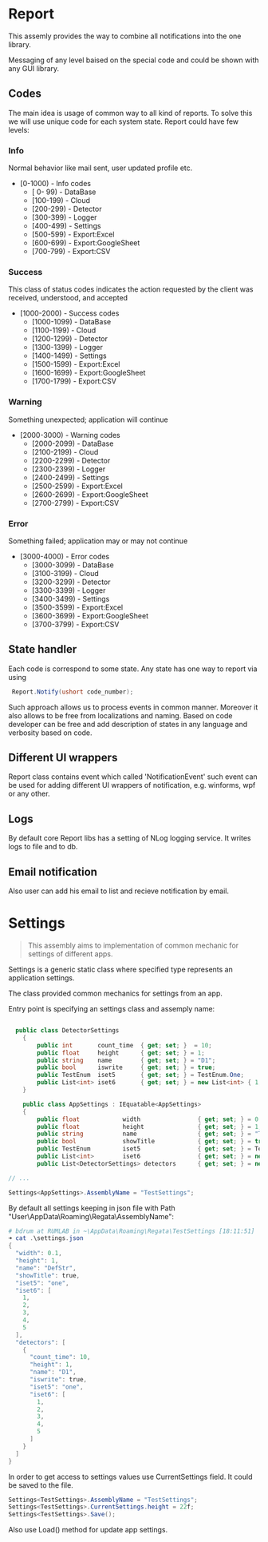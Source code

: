﻿# Report

This assemly provides the way to combine all notifications into the one library.

Messaging of any level baised on the special code and could be shown with any GUI library.


## Codes

The main idea is usage of common way to all kind of reports.
To solve this we will use unique code for each system state.
Report could have few levels:

### Info 

Normal behavior like mail sent, user updated profile etc.
 
- [0-1000)  - Info codes
  - [  0- 99) - DataBase          
  - [100-199) - Cloud             
  - [200-299) - Detector          
  - [300-399) - Logger            
  - [400-499) - Settings          
  - [500-599) - Export:Excel      
  - [600-699) - Export:GoogleSheet
  - [700-799) - Export:CSV        

### Success

This class of status codes indicates the action requested by the client was received, understood, and accepted

- [1000-2000) - Success codes
   - [1000-1099) - DataBase           
   - [1100-1199) - Cloud              
   - [1200-1299) - Detector           
   - [1300-1399) - Logger             
   - [1400-1499) - Settings           
   - [1500-1599) - Export:Excel       
   - [1600-1699) - Export:GoogleSheet 
   - [1700-1799) - Export:CSV         

### Warning

Something unexpected; application will continue

- [2000-3000) - Warning codes
    - [2000-2099) - DataBase          
    - [2100-2199) - Cloud             
    - [2200-2299) - Detector          
    - [2300-2399) - Logger            
    - [2400-2499) - Settings          
    - [2500-2599) - Export:Excel      
    - [2600-2699) - Export:GoogleSheet
    - [2700-2799) - Export:CSV        

### Error

Something failed; application may or may not continue

- [3000-4000) - Error codes
   - [3000-3099) - DataBase          
   - [3100-3199) - Cloud             
   - [3200-3299) - Detector          
   - [3300-3399) - Logger            
   - [3400-3499) - Settings          
   - [3500-3599) - Export:Excel      
   - [3600-3699) - Export:GoogleSheet
   - [3700-3799) - Export:CSV        

## State handler

Each code is correspond to some state. Any state has one way to report via using 

~~~csharp
 Report.Notify(ushort code_number);
~~~

Such approach allows us to process events in common manner. Moreover it also allows to be free from localizations and naming.
Based on code developer can be free and add description of states in any language and verbosity based on code.

## Different UI wrappers

Report class contains event which called 'NotificationEvent' such event can be used for adding different UI wrappers of notification, e.g. winforms, wpf or any other.

## Logs

By default core Report libs has a setting of NLog logging service. It writes logs to file and to db.

## Email notification

Also user can add his email to list and recieve notification by email.


# Settings

> This assembly aims to implementation of common mechanic for settings of different apps.

Settings is a generic static class where specified type represents an application settings.

The class provided common mechanics for settings from an app.

Entry point is specifying an settings class and assemply name:

~~~csharp

  public class DetectorSettings
    {
        public int       count_time  { get; set; }  = 10;
        public float     height      { get; set; } = 1;
        public string    name        { get; set; } = "D1";
        public bool      iswrite     { get; set; } = true;
        public TestEnum  iset5       { get; set; } = TestEnum.One;
        public List<int> iset6       { get; set; } = new List<int> { 1, 2, 3, 4, 5 };
    }

    public class AppSettings : IEquatable<AppSettings>
    {
        public float            width                { get; set; } = 0.1f;
        public float            height               { get; set; } = 1;
        public string           name                 { get; set; } = "TestApp";
        public bool             showTitle            { get; set; } = true;
        public TestEnum         iset5                { get; set; } = TestEnum.One;
        public List<int>        iset6                { get; set; } = new List<int> { 1, 2, 3, 4, 5 };
        public List<DetectorSettings> detectors      { get; set; } = new List<DetectorSettings>() { new DetectorSettings() };

// ...

Settings<AppSettings>.AssemblyName = "TestSettings";
~~~

By default all settings keeping in json file with Path "User\AppData\Roaming\Regata\AssemblyName":

~~~powershell
# bdrum at RUMLAB in ~\AppData\Roaming\Regata\TestSettings [18:11:51]
➜ cat .\settings.json
{
  "width": 0.1,
  "height": 1,
  "name": "DefStr",
  "showTitle": true,
  "iset5": "one",
  "iset6": [
    1,
    2,
    3,
    4,
    5
  ],
  "detectors": [
    {
      "count_time": 10,
      "height": 1,
      "name": "D1",
      "iswrite": true,
      "iset5": "one",
      "iset6": [
        1,
        2,
        3,
        4,
        5
      ]
    }
  ]
}
~~~

In order to get access to settings values use CurrentSettings field. It could be saved to the file.

~~~csharp
Settings<TestSettings>.AssemblyName = "TestSettings";
Settings<TestSettings>.CurrentSettings.height = 22f;
Settings<TestSettings>.Save();
~~~

Also use Load() method for update app settings. 



